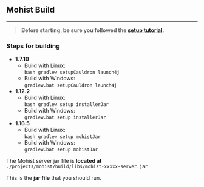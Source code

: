 ## Mohist Build
---

> **Before starting, be sure you followed the [setup tutorial](developer/setup.md).**

### Steps for building
* **1.7.10**
  * Build with Linux:  
    `bash gradlew setupCauldron launch4j`
  * Build with Windows:    
    `gradlew.bat setupCauldron launch4j`
* **1.12.2**
  * Build with Linux:  
    `bash gradlew setup installerJar`
  * Build with Windows:  
    `gradlew.bat setup installerJar`
* **1.16.5**
  * Build with Linux:  
    `bash gradlew setup mohistJar`
  * Build with Windows:  
    `gradlew.bat setup mohistJar`

The Mohist server jar file is **located at** `./projects/mohist/build/libs/mohist-xxxxx-server.jar`

This is the **jar file** that you should run.
